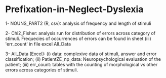 # Prefixation-in-Neglect-Dyslexia

1- NOUNS_PART2 (R, csv): analysis of frequency and length of stimuli

2- Chi2_Fisher: analysis run for distribution of errors across category of stimuli. Frequecies of occurrences of errors can be found in sheet 
  (iii) 'err_count' in file excel All_Data
  
3- All_Data (Excel): (i) data: complexive data of stimuli, answer and error classification; (ii) PatientZE_np_data: Neuropsychological evaluation of the patient;
    (iii) err_count: tables with the counting of morphological vs other errors across categories of stimuli.
